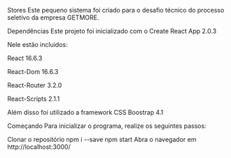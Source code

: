 Stores
Este pequeno sistema foi criado para o desafio técnico do processo seletivo da empresa GETMORE.

Dependências
Este projeto foi inicializado com o Create React App 2.0.3

Nele estão incluidos:

React 16.6.3

React-Dom 16.6.3

React-Router 3.2.0

React-Scripts 2.1.1

Além disso foi utilizado a framework CSS Boostrap 4.1

Começando
Para inicializar o programa, realize os seguintes passos:

Clonar o repositório
npm i --save
npm start 
Abra o navegador em http://localhost:3000/

